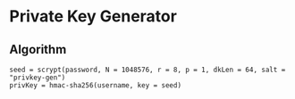 # Private Key Generator

## Algorithm

```
seed = scrypt(password, N = 1048576, r = 8, p = 1, dkLen = 64, salt = "privkey-gen")
privKey = hmac-sha256(username, key = seed)
```
